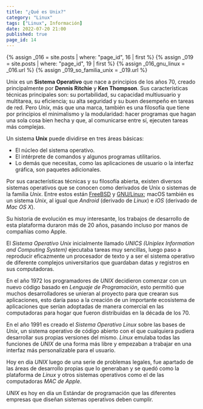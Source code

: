 ```yaml
---
title: "¿Qué es Unix?"
category: "Linux"
tags: ["Linux", Información]
date: 2022-07-20 21:00
published: true
page_id: 14
---
```


{% assign _016 = site.posts | where: "page_id", 16 | first %}
{% assign _019 = site.posts | where: "page_id", 19 | first %}
{% assign _016_gnu_linux       = _016.url %}
{% assign _019_so_familia_unix = _019.url %}

Unix es un **Sistema Operativo** que nace a principios de los años 70, creado principalmente por **Dennis Ritchie** y **Ken Thompson**. Sus características técnicas principales son: su portabilidad, su capacidad multiusuario y multitarea, su eficiencia; su alta seguridad y su buen desempeño en tareas de red. Pero *Unix*, más que una marca, también es una filosofía que tiene por principios el minimalismo y la modularidad: hacer programas que hagan una sola cosa bien hecha y que, al comunicarse entre sí, ejecuten tareas más complejas.

Un sistema **Unix** puede dividirse en tres áreas básicas:
* El núcleo del sistema operativo.
* El intérprete de comandos y algunos programas utilitarios.
* Lo demás que necesitas, como las aplicaciones de usuario o la interfaz gráfica, son paquetes adicionales.

Por sus características técnicas y su filosofía abierta, existen diversos sistemas operativos que se conocen como derivados de Unix o sistemas de la familia *Unix*. Entre estos están <a href="{{_019_so_familia_unix}}#BSD">FreeBSD</a> y <a href="{{_016_gnu_linux}}">GNU/Linux</a>; macOS también es un sistema *Unix*, al igual que *Android* (derivado de *Linux*) e *iOS* (derivado de *Mac OS X*).

Su historia de evolución es muy interesante, los trabajos de desarrollo de esta plataforma duraron más de 20 años, pasando incluso por manos de compañías como Apple.

El *Sistema Operativo Unix* inicialmente llamado *UNICS (Uniplex Information and Computing System)* ejecutaba tareas muy sencillas, luego paso a reproducir eficazmente un procesador de texto y a ser el sistema operativo de diferente complejos universitarios que guardaban datas y registros en sus computadoras.

En el año 1972 los programadores de *UNIX* decidieron comenzar con un nuevo código basado en *Lenguaje de Programación*, esto permitió que muchos desarrolladores se unieran al proyecto para que crearan sus aplicaciones, esto daría paso a la creación de un importante ecosistema de aplicaciones que serían adoptadas de manera comercial en las computadoras para hogar que fueron distribuidas en la década de los 70.

En el año 1991 es creado el *Sistema Operativo Linux* sobre las bases de *Unix*, un sistema operativo de código abierto con el que cualquiera pudiera desarrollar sus propias versiones del mismo. *Linux* emulaba todas las funciones de *UNIX* de una forma más libre y empezaban a trabajar en una interfaz más personalizable para el usuario.

Hoy en día *UNIX* luego de una serie de problemas legales, fue apartado de las áreas de desarrollo propias que lo generaban y se quedó como la plataforma de *Linux* y otros sistemas operativos como el de las computadoras *MAC de Apple*.

*UNIX* es hoy en día un Estándar de programación que las diferentes empresas que diseñan sistemas operativos deben cumplir.
